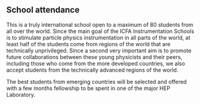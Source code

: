 ## School attendance

This is a truly international school open to a maximum of 80 students from all over the world. Since the main goal of the ICFA Instrumentation Schools is to stimulate particle physics instrumentation in all parts of the world, at least half of the students come from regions of the world that are technically unprivileged. Since a second very important aim is to promote future collaborations between these young physicists and their peers, including those who come from the more developed countries, we also accept students from the technically advanced regions of the world.

The best students from emerging countries will be selected and offered with a few months fellowship to be spent in one of the major HEP Laboratory.

